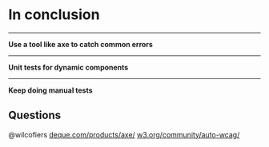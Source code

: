 # In conclusion

---
**Use a tool like axe to catch common errors**

---
**Unit tests for dynamic components**

---
**Keep doing manual tests**


## Questions
@wilcofiers
[deque.com/products/axe/](https://www.deque.com/products/axe/)
[w3.org/community/auto-wcag/](https://w3.org/community/auto-wcag/)